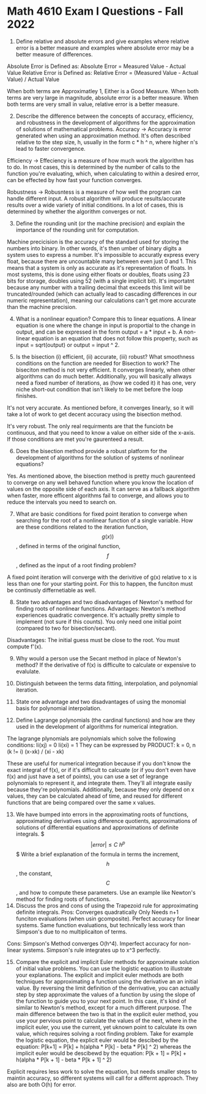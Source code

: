# Math 4610 Exam I Questions - Fall 2022

1. Define relative and absolute errors and give examples where relative error is a better measure and examples where absolute error may be a better measure of differences.

Absolute Error is Defined as: Absolute Error = Measured Value - Actual Value
Relative Error is Defined as: Relative Error = (Measured Value - Actual Value) / Actual Value

When both terms are Approximatley 1, Either is a Good Measure. When both terms are very large in magnitude, absolute error is a better measure. When both terms are very small in value, relative error is a better measure.  


2. Describe the difference between the concepts of accuracy, efficiency, and robustness in the development of algorithms for the approximation of solutions of mathematical problems.
Accuracy -> Accuracy is error generated when using an approximation method. It's often described relative to the step size, h, usually in the form c * h ^ n, where higher n's lead to faster convergence.

Efficiency -> Effeciency is a measure of how much work the algorithm has to do. In most cases, this is determined by the number of calls to the function you're evaluating, which, when calculating to within a desired error, can be effected by how fast your function converges. 

Robustness -> Robusntess is a measure of how well the program can handle different input. A robust algorithm will produce results/accurate results over a wide variety of initial conditions. In a lot of cases, this is determined by whether the algorithm converges or not. 

3. Define the rounding unit (or the machine precision) and explain the importance of the rounding unit for computation.

Machine precicision is the accuracy of the standard used for storing the numbers into binary. In other words, it's then umber of binary digits a system uses to express a number. It's impossible to accuratly express every float, because there are uncountable many between even just 0 and 1. This means that a system is only as accurate as it's representation of floats. In most systems, this is done using either floats or doubles, floats using 23 bits for storage, doubles using 52 (with a single implicit bit).  It's importatnt because any number with a trailing decimal that exceeds this limit will be truncated/rounded (which can actually lead to cascading differences in our numeric representation), meaning our calculations can't get more accurate than the machine precision. 



4. What is a nonlinear equation? Compare this to linear equations.
A linear equation is one where the change in input is proportial to the change in output, and can be expressed in the form output = a * input + b. A non-linear equation is an equation that does not follow this property, such as input = sqrt(output) or output = input ^ 2. 

5. Is the bisection (i) efficient, (ii) accurate, (iii) robust? What smoothness conditions on the function are needed for Bisection to work?
The biseciton method is not very efficient. It converges linearly, when other algorithms can do much better. Additionally, you will basically allways need a fixed number of iterations, as (how we coded it) it has one, very niche short-out condition that isn't likely to be met before the loop finishes.

It's not very accurate. As mentioned before, it converges linearly, so it will take a lot of work to get decent accuracy using the bisection method.

It's very robust. The only real requirments are that the funciotn be continuous, and that you need to know a value on either side of the x-axis. If those conditions are met you're gaurenteed a result. 


6. Does the bisection method provide a robust platform for the development of algorithms for the solution of systems of nonlinear equations?

Yes. As mentioned above, the bisection method is pretty much gaurenteed to converge on any well behaved function where you know the location of values on the opposite side of each axis. It can serve as a fallback algorithm when faster, more efficent algorithms fail to converge, and allows you to reduce the intervals you need to search on.

7. What are basic conditions for fixed point iteration to converge when searching for the root of a nonlinear function of a single variable. How are these conditions related to the iteration function, $$g(x))$$, defined in terms of the original function, $$f$$, defined as the input of a root finding problem?

A fixed point iteration will converge with the derivitive of g(x) relative to x is less than one for your starting point. For this to happen, the funciton must be continusly differnetiable as well.  

8. State two advantages and two disadvantages of Newton's method for finding roots of nonlinear functions.
Advantages:
  Newton's method experiences quadratic convergence.
  It's actually pretty simple to implement (not sure if this counts).
  You only need one initial point (compared to two for bisection/secant).

Disadvantages:
  The initial guess must be close to the root.
  You must compute f'(x).

9. Why would a person use the Secant method in place of Newton's method?
If the derivative of f(x) is difficulte to calculate or expensive to evalulate. 

10. Distinguish between the terms data fitting, interpolation, and polynomial iteration.
11. State one advantage and two disadvantages of using the monomial basis for polynomial interpolation.
12. Define Lagrange polynomials (the cardinal functions) and how are they used in the development of algorithms for numerical integration.

The lagrange plynomials are polynomials which solve the following conditions:
li(xj) = 0
li(xi) = 1
They can be expressed by PRODUCT: k = 0, n (k != i) (x-xk) / (xi - xk)

These are useful for numerical integration because if you don't know the exact integral of f(x), or if it's difficult to calcuate (or if you don't even have f(x) and just have a set of points), you can use a set of legrange polynomials to represent it, and integrate them. They'll all integrate easily because they're polynomials. Additionally, because they only depend on x values, they can be calculated ahead of time, and reused for different functions that are being compared over the same x values. 

13. We have bumped into errors in the approximating roots of functions, approximating derivatives using difference quotients, approximations of solutions of differential equations and approximations of definite integrals.
    $$$
      | error | \leq C\ h^p
    $$$
    Write a brief explanation of the formula in terms the increment, $$h$$, the constant, $$C$$, and how to compute these parameters. Use an example like Newton's method for finding roots of functions.
14. Discuss the pros and cons of using the Trapezoid rule for approximating definite integrals.
Pros:
  Converges quadratically
  Only Needs n+1 funciton evaluations (when usin gcomposite).
  Perfect accuracy for linear systems.
  Same function evaluations, but technically less work than Simpson's due to no multiplicaiton of terms.

Cons:
  Simpson's Method converges O(h^4).
  Imperfect accuracy for non-linear systems.
  Simpson's rule integrates up to x^3 perfectly.


15. Compare the explicit and implicit Euler methods for approximate solution of initial value problems. You can use the logistic equation to illustrate your explanations.
The explicit and implicit euler methods are both techniques for approximating a function using the derivative an an initial value. By reversing the limit definition of the derrivative, you can actually step by step approximate the values of a function by using the slope of the function to guide you to your next point. In this case, it's kind of similar to Newton's method, except for a much different purpose. The main difference between the two is that in the explicit euler method, you use your pervious point to calculate the values of the next, where in the implicit euler, you use the current, yet uknown point to calculate its own value, which requires solving a root finding problem. Take for example the logistic equation, the explicit euler would be descibed by the equation:
P[k+1] = P[k] + h(alpha * P[k] - beta * P[k] ^ 2)
whereas the implicit euler would be descibewd by the equation:
P[k + 1] = P[k] + h(alpha * P[k + 1] - beta * P[k + 1] ^ 2)

Explicit requires less work to solve the equation, but needs smaller steps to maintin accuracy, so different systems will call for a differnt approach. They also are both O(h) for error. 